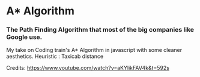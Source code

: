 # A* Algorithm

### The **Path Finding Algorithm** that most of the big companies like Google use.

My take on Coding train's A* Algorithm in javascript with some cleaner aesthetics.
Heuristic : Taxicab distance

Credits:
https://www.youtube.com/watch?v=aKYlikFAV4k&t=592s
